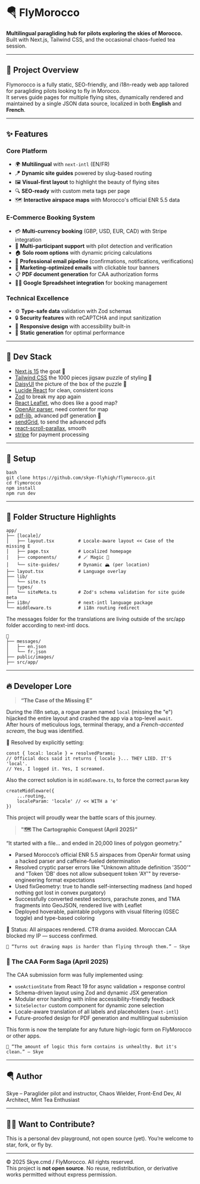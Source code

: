 # 🪂 FlyMorocco

**Multilingual paragliding hub for pilots exploring the skies of Morocco.**  
Built with Next.js, Tailwind CSS, and the occasional chaos-fueled tea session.

---

## 🚀 Project Overview

Flymorocco is a fully static, SEO-friendly, and i18n-ready web app tailored for paragliding pilots looking to fly in Morocco.  
It serves guide pages for multiple flying sites, dynamically rendered and maintained by a single JSON data source, localized in both **English** and **French**.

---

## ✨ Features

### Core Platform

- 🌍 **Multilingual** with `next-intl` (EN/FR)
- 🪁 **Dynamic site guides** powered by slug-based routing
- 🖼️ **Visual-first layout** to highlight the beauty of flying sites
- 🔍 **SEO-ready** with custom meta tags per page
- 🗺️ **Interactive airspace maps** with Morocco's official ENR 5.5 data

### E-Commerce Booking System

- 💳 **Multi-currency booking** (GBP, USD, EUR, CAD) with Stripe integration
- 👥 **Multi-participant support** with pilot detection and verification
- 🏠 **Solo room options** with dynamic pricing calculations
- 📧 **Professional email pipeline** (confirmations, notifications, verifications)
- 🎯 **Marketing-optimized emails** with clickable tour banners
- 📋 **PDF document generation** for CAA authorization forms
- 🧑‍💻 **Google Spreadsheet integration** for booking management

### Technical Excellence

- ⚙️ **Type-safe data** validation with Zod schemas
- 🔒 **Security features** with reCAPTCHA and input sanitization
- 📱 **Responsive design** with accessibility built-in
- 🚀 **Static generation** for optimal performance

---

## 🧠 Dev Stack

- [Next.js 15](https://nextjs.org/) the goat 🐐
- [Tailwind CSS](https://tailwindcss.com/) the 1000 pieces jigsaw puzzle of styling 🧩
- [DaisyUI](https://daisyui.com/) the picture of the box of the puzzle 🧩
- [Lucide React](https://lucide.dev/) for clean, consistent icons
- [Zod](https://zod.dev/?id=objects) to break my app again
- [React Leaflet](https://react-leaflet.js.org/), who does like a good map?
- [OpenAir parser](https://www.npmjs.com/package/@openaip/openair-parser?activeTab=readme), need content for map
- [pdf-lib](https://www.npmjs.com/package/pdf-lib), advanced pdf generation 📝
- [sendGrid](https://www.npmjs.com/package/@sendgrid/mail), to send the advanced pdfs
- [react-scroll-parallax](https://www.npmjs.com/package/react-scroll-parallax), smooth
- [stripe](https://stripe.com/docs) for payment processing

---

## 🧠 Setup

    bash
    git clone https://github.com/skye-flyhigh/flymorocco.git
    cd flymorocco
    npm install
    npm run dev

---

## 📂 Folder Structure Highlights

    app/
    ├── [locale]/
    │   ├── layout.tsx         # Locale-aware layout << Case of the missing E
    │   ├── page.tsx           # Localized homepage
    │   ├── components/        # 🪄 Magic 💫
    │   └── site-guides/       # Dynamic 🏔️ (per location)
    ├── layout.tsx             # Language overlay
    ├── lib/
    │   └── site.ts
    ├── types/
    │   └── siteMeta.ts        # Zod's schema validation for site guide meta
    ├── i18n/                  # next-intl language package
    └── middleware.ts          # i18n routing redirect

The messages folder for the translations are living outside of the src/app folder according to next-intl docs.

    📂
    ├── messages/
    │   ├── en.json
    │   └── fr.json
    ├── public/images/
    ├── src/app/

---

## 🔥 Developer Lore

> **“The Case of the Missing E”**

During the i18n setup, a rogue param named `local` (missing the "e") hijacked the entire layout and crashed the app via a top-level `await`.  
After hours of meticulous logs, terminal therapy, and a _French-accented scream_, the bug was identified.

🧪 Resolved by explicitly setting:

    const { local: locale } = resolvedParams;
    // Official docs said it returns { locale }... THEY LIED. IT'S 'local'.
    // Yes, I logged it. Yes, I screamed.

Also the correct solution is in `middleware.ts`, to force the correct `param` key

    createMiddleware({
        ...routing,
        localeParam: 'locale' // << WITH a 'e'
    })

This project will proudly wear the battle scars of this journey.

> **"🗺️ The Cartographic Conquest (April 2025)"**

“It started with a file… and ended in 20,000 lines of polygon geometry.”

- Parsed Morocco’s official ENR 5.5 airspaces from OpenAir format using a hacked parser and caffeine-fueled determination
- Resolved cryptic parser errors like "Unknown altitude definition '3500'" and "Token 'DB' does not allow subsequent token 'AY'" by reverse-engineering format expectations
- Used fixGeometry: true to handle self-intersecting madness (and hoped nothing got lost in convex purgatory)
- Successfully converted nested sectors, parachute zones, and TMA fragments into GeoJSON, rendered live with Leaflet
- Deployed hoverable, paintable polygons with visual filtering (GSEC toggle) and type-based coloring

📌 Status: All airspaces rendered. CTR drama avoided. Moroccan CAA blocked my IP — success confirmed.

    💬 “Turns out drawing maps is harder than flying through them.” — Skye

### 🧾 The CAA Form Saga (April 2025)

The CAA submission form was fully implemented using:

- `useActionState` from React 19 for async validation + response control
- Schema-driven layout using Zod and dynamic JSX generation
- Modular error handling with inline accessibility-friendly feedback
- `SiteSelector` custom component for dynamic zone selection
- Locale-aware translation of all labels and placeholders (`next-intl`)
- Future-proofed design for PDF generation and multilingual submission

This form is now the template for any future high-logic form on FlyMorocco or other apps.

    💬 “The amount of logic this form contains is unhealthy. But it's clean.” — Skye

---

## 🪂 Author

Skye – Paraglider pilot and instructor, Chaos Wielder, Front-End Dev, AI Architect, Mint Tea Enthusiast

---

## 🧙‍♂️ Want to Contribute?

This is a personal dev playground, not open source (yet).
You’re welcome to star, fork, or fly by.

---

© 2025 Skye.cmd / FlyMorocco. All rights reserved.  
This project is **not open source**. No reuse, redistribution, or derivative works permitted without express permission.
